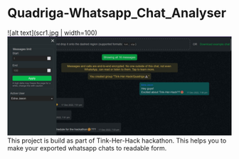 # Quadriga-Whatsapp_Chat_Analyser
![alt text](scr1.jpg | width=100)
![alt text](scr2.jpg)
This project is build as part of Tink-Her-Hack hackathon.
This helps you to make your exported whatsapp chats to readable form.
